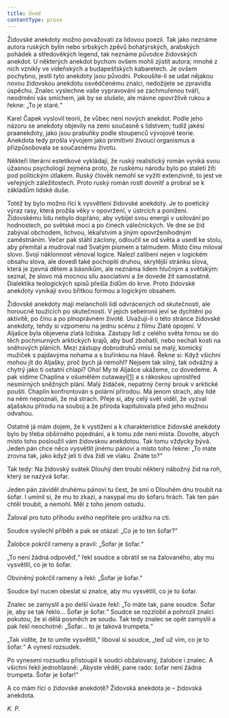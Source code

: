 ```yaml
---
title: Úvod
contentType: prose
---
```


Židovské anekdoty možno považovati za lidovou poezii. Tak jako neznáme autora ruských bylin nebo srbských zpěvů bohatýrských, arabských pohádek a středověkých legend, tak neznáme původce židovských anekdot. U některých anekdot bychom ovšem mohli zjistit autora; mnohé z nich vznikly ve vídeňských a budapešťských kabaretech. Je ovšem pochybno, jestli tyto anekdoty jsou původní. Pokoušíte-li se udat nějakou novou židovskou anekdotu osvědčenému znalci, nedožijete se zpravidla úspěchu. Znalec vyslechne vaše vypravování se zachmuřenou tváří, neodmění vás smíchem, jak by se slušelo, ale mávne opovržlivě rukou a řekne: „To je staré.“

Karel Čapek vyslovil teorii, že vůbec není nových anekdot. Podle jeho názoru se anekdoty objevily na zemi současně s lidstvem; tudíž jakési praanekdoty, jako jsou prabuňky podle stoupenců vývojové teorie. Anekdota tedy prošla vývojem jako primitivní živoucí organismus a přizpůsobovala se současnému životu.

Někteří literární estetikové vykládají, že ruský realistický román vyniká svou úžasnou psychologií zejména proto, že ruskému národu bylo po staletí žíti pod politickým útlakem. Ruský člověk nemohl se vyžíti extenzivně, to jest ve veřejných záležitostech. Proto ruský román rostl dovnitř a probral se k základům lidské duše.

Totéž by bylo možno říci k vysvětlení židovské anekdoty. Je to poetický výraz rasy, která prožila věky v opovržení, v ústrcích a ponížení. Židovskému lidu nebylo dopřáno, aby vybíjel svou energii v usilování po hodnostech, po světské moci a po činech válečnických. Ve dne se žid zabýval obchodem, lichvou, lékařstvím a jiným opovrženíhodným zaměstnáním. Večer pak stáhl záclony, odloučil se od světa a usedl ke stolu, aby přemítal a mudroval nad Svatým písmem a talmudem. Místo činu miloval slovo. Svoji náklonnost věnoval logice. Nalezl zalíbení nejen v logickém obsahu slova, ale dovedl také pochopiti druhou, skrytější stránku slova, která je zjevná dětem a básníkům, ale neznáma lidem hlučným a světským: seznal, že slovo má mocnou sílu asociativní a že dovede žít samostatně. Dialektika teologických spisů přešla židům do krve. Proto židovské anekdoty vynikají svou břitkou formou a logickým obsahem.

Židovské anekdoty mají melancholii lidí odvrácených od skutečnosti, ale horoucně toužících po skutečnosti. V jejich sebeironii jeví se dychtění po aktivitě, po činu a po plnoprávném životě. Uvažuji-li o této stránce židovské anekdoty, tehdy si vzpomenu na jednu scénu z filmu Zlaté opojení. V Aljašce byla objevena zlatá ložiska. Zástupy lidí z celého světa hrnou se do těch pochmurných arktických krajů, aby buď zbohatli, nebo nechali kosti na sněhových pláních. Mezi zástupy dobrodruhů vmísí se malý, komický mužíček s pajdavýma nohama a s buřinkou na hlavě. Řekne si: Když všichni mohou jít do Aljašky, proč bych já nemohl? Nejsem tak silný, tak odvážný a chytrý jako ti ostatní chlapi? Oho! My té Aljašce ukážeme, co dovedeme. A pak vidíme Chaplina v ošumělém cutawayi[\[1\]](./resources/undefined) a s rákoskou uprostřed nesmírných sněžných plání. Malý židáček, nepatrný černý brouk v arktické poušti. Chaplin konfrontován s polární přírodou. Má jenom strach, aby lidé na něm nepoznali, že má strach. Přeje si, aby celý svět viděl, že vyzval aljašskou přírodu na souboj a že příroda kapitulovala před jeho mužnou odvahou.

Ostatně já mám dojem, že k vystižení a k charakteristice židovské anekdoty bylo by třeba obšírného pojednání, a k tomu zde není místa. Dovolte, abych místo toho posloužil vám židovskou anekdotou. Tak tomu vždycky bývá. Jeden pán chce něco vysvětlit jinému pánovi a místo toho řekne: „To máte zrovna tak, jako když jeli ti dva židi ve vlaku. Znáte to?“

Tak tedy: Na židovský svátek Dlouhý den troubí některý nábožný žid na roh, který se nazývá šofar.

Jeden pán záviděl druhému pánovi tu čest, že smí o Dlouhém dnu troubit na šofar. I umínil si, že mu to zkazí, a nasypal mu do šofaru hrách. Tak ten pán chtěl troubit, a nemohl. Měl z toho jenom ostudu.

Žaloval pro tuto příhodu svého nepřítele pro urážku na cti.

Soudce vyslechl příběh a pak se otázal: „Co je to ten šofar?“

Žalobce pokrčil rameny a pravil: „Šofar je šofar.“

„To není žádná odpověď,“ řekl soudce a obrátil se na žalovaného, aby mu vysvětlil, co je to šofar.

Obviněný pokrčil rameny a řekl: „Šofar je šofar.“

Soudce byl nucen obeslat si znalce, aby mu vysvětlil, co je to šofar.

Znalec se zamyslil a po delší úvaze řekl: „To máte tak, pane soudce. Šofar je, aby se tak řeklo… Šofar je šofar.“ Soudce se rozzlobil a pohrozil znalci pokutou, že si dělá posměch ze soudu. Tak tedy znalec se opět zamyslil a pak řekl neochotně: „Šofar… to je taková trumpeta.“

„Tak vidíte, že to umíte vysvětlit,“ liboval si soudce, „teď už vím, co je to šofar.“ A vynesl rozsudek.

Po vynesení rozsudku přistoupil k soudci obžalovaný, žalobce i znalec. A všichni řekli jednohlasně: „Abyste věděl, pane rado: šofar není žádná trumpeta. Šofar je šofar!“

A co mám říci o židovské anekdotě? Židovská anekdota je – židovská anekdota.

  

_K. P._
